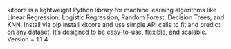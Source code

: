 kitcore is a lightweight Python library for machine learning algorithms like Linear Regression, Logistic Regression, Random Forest, Decision Trees, and KNN. 
Install via pip install kitcore and use simple API calls to fit and predict on any dataset. It’s designed to be easy-to-use, flexible, and scalable.
Version = 1.1.4